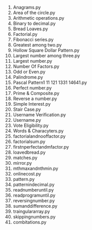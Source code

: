 1. Anagrams.py
2. Area of the circle.py
3. Arithmetic operations.py
4. Binary to decimal.py
5. Bread Loaves.py
6. Factorial.py
7. Fibonacci series.py
8. Greatest among two.py
9. Hollow Square Dollar Pattern.py
10. Largest number among three.py
11. Largest number.py
12. Number Of Factors.py
13. Odd or Even.py
14. Palindrome.py
15. Pascal Pattern1 11 121 1331 14641.py
16. Perfect number.py
17. Prime & Composite.py
18. Reverse a number.py
19. Simple Interest.py
20. Stair Case.py
21. Username Verification.py
22. Username.py
23. Vote Eligibility.py
24. Words & Characyters.py
25. factorialandnooffactor.py
26. factorialsum.py
27. firstnperfectandmfactor.py
28. loavedbread.py
29. matches.py
30. mirror.py
31. mthmaxandnthmin.py
32. onlinecost.py
33. pattern.py
34. patternindecimal.py
35. readnumberuntil.py
36. readprogramuntil.py
37. reversingnumber.py
38. sumanddifference.py
39. traingulararray.py
40. skippingnumbers.py
41. combitations.py

